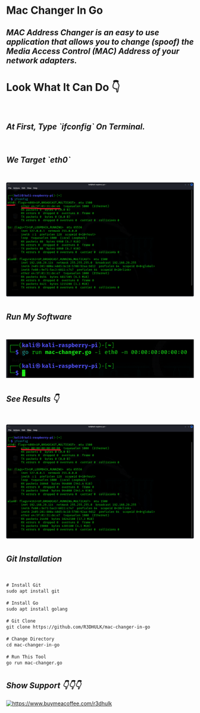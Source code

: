 <h1><b>Mac Changer In Go</b></h1>
<h2><i>MAC Address Changer is an easy to use application that allows you to change (spoof) the Media Access Control (MAC) Address of your network adapters.</h1></i>

#
<h1><b>Look What It Can Do 👇</b></h1><br>
<h2><b><i>At First, Type `ifconfig` On Terminal.</h2></b></i><br>
<h2><b><i>We Target `eth0` </h2></b></i><br>

![Alt text](first-ifconfig.png)

#
<h2><b><i>Run My Software</h2></b></i><br>

![Alt text](mac-go.png)

#
<h2><b><i>See Results 👇 </h2></b></i><br>

![Alt text](changed-mac.png)

#

<h2><b><i>Git Installation </h2></b></i><br>

```
# Install Git
sudo apt install git

# Install Go
sudo apt install golang

# Git Clone
git clone https://github.com/R3DHULK/mac-changer-in-go

# Change Directory
cd mac-changer-in-go

# Run This Tool
go run mac-changer.go

```
#
<h2><b><i> Show Support 👇👇👇</b></i> </h2>
<a href="https://www.buymeacoffee.com/r3dhulk"> <img align="center" src="https://cdn.buymeacoffee.com/buttons/v2/default-yellow.png" height="50" width="210" alt="https://www.buymeacoffee.com/r3dhulk" /></a><br><br>


